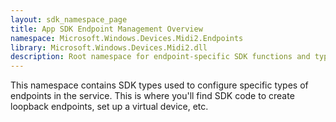 ```yaml
---
layout: sdk_namespace_page
title: App SDK Endpoint Management Overview
namespace: Microsoft.Windows.Devices.Midi2.Endpoints
library: Microsoft.Windows.Devices.Midi2.dll
description: Root namespace for endpoint-specific SDK functions and types
---
```


This namespace contains SDK types used to configure specific types of endpoints in the service. This is where you'll find SDK code to create loopback endpoints, set up a virtual device, etc. 